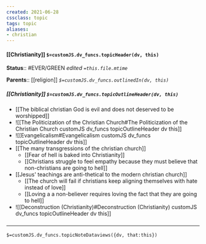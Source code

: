 ```yaml
---
created: 2021-06-28
cssclass: topic
tags: topic
aliases:
- christian
---
```

#### [[Christianity]] `$=customJS.dv_funcs.topicHeader(dv, this)`



**Status**:: #EVER/GREEN 
*edited `=this.file.mtime`*

**Parents**:: [[religion]]
*`$=customJS.dv_funcs.outlinedIn(dv, this)`*

##### [[Christianity]] `$=customJS.dv_funcs.topicOutlineHeader(dv, this)`
- [[The biblical christian God is evil and does not deserved to be worshipped]]
- ![[The Politicization of the Christian Church#The Politicization of the Christian Church customJS dv_funcs topicOutlineHeader dv this]]
- ![[Evangelicalism#Evangelicalism customJS dv_funcs topicOutlineHeader dv this]]
- [[The many transgressions of the christian church]]
	- [[Fear of hell is baked into Christianity]]
	- [[Christians struggle to feel empathy because they must believe that non-christians are going to hell]]
- [[Jesus' teachings are anti-thetical to the modern christian church]]
	- [[The church will fail if christians keep aligning themselves with hate instead of love]]
	- [[Loving a a non-believer requires loving the fact that they are going to hell]]
- ![[Deconstruction (Christianity)#Deconstruction (Christianity) customJS dv_funcs topicOutlineHeader dv this]]

### <hr class="dataviews"/>
`$=customJS.dv_funcs.topicNoteDataviews({dv, that:this})`